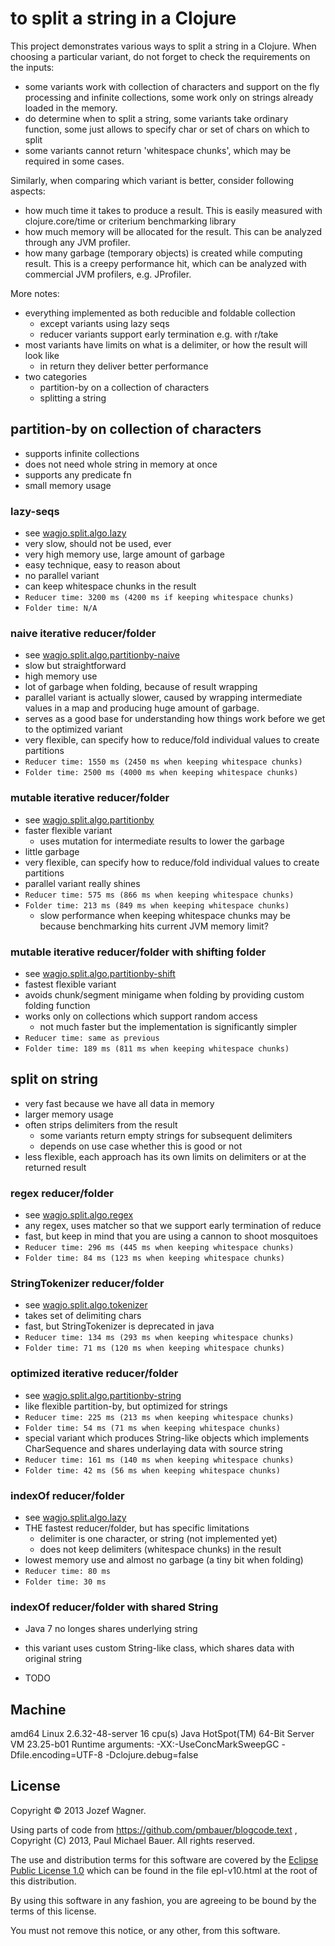 # to split a string in a Clojure

This project demonstrates various ways to split a string in a Clojure. When choosing a particular variant, do not forget to check the requirements on the inputs:

* some variants work with collection of characters and support 
  on the fly processing and infinite collections, some work only 
  on strings already loaded in the memory.
* do determine when to split a string, some variants take ordinary
  function, some just allows to specify char or set of chars on
  which to split
* some variants cannot return 'whitespace chunks', which may
  be required in some cases.

Similarly, when comparing which variant is better, consider following 
aspects:

* how much time it takes to produce a result. This is easily 
  measured with clojure.core/time or criterium benchmarking library
* how much memory will be allocated for the result. This can be 
  analyzed through any JVM profiler.
* how many garbage (temporary objects) is created while computing
  result. This is a creepy performance hit, which can be analyzed
  with commercial JVM profilers, e.g. JProfiler.

More notes:

* everything implemented as both reducible
  and foldable collection
  * except variants using lazy seqs
  * reducer variants support early termination e.g. with r/take
* most variants have limits on what is a delimiter, or
  how the result will look like
  * in return they deliver better performance
* two categories
  * partition-by on a collection of characters
  * splitting a string

## partition-by on collection of characters

* supports infinite collections
* does not need whole string in memory at once
* supports any predicate fn
* small memory usage

### lazy-seqs

* see [wagjo.split.algo.lazy](https://github.com/wagjo/string-split/blob/master/src/clj/wagjo/split/algo/lazy.clj)
* very slow, should not be used, ever
* very high memory use, large amount of garbage
* easy technique, easy to reason about
* no parallel variant
* can keep whitespace chunks in the result
* `Reducer time: 3200 ms (4200 ms if keeping whitespace chunks)`
* `Folder time: N/A`

### naive iterative reducer/folder

* see [wagjo.split.algo.partitionby-naive](https://github.com/wagjo/string-split/blob/master/src/clj/wagjo/split/algo/partitionby_naive.clj)
* slow but straightforward
* high memory use
* lot of garbage when folding, because of result wrapping
* parallel variant is actually slower, caused by wrapping 
  intermediate values in a map and producing huge amount of garbage.
* serves as a good base for understanding how things work 
  before we get to the optimized variant
* very flexible, can specify how to reduce/fold individual values 
  to create partitions
* `Reducer time: 1550 ms (2450 ms when keeping whitespace chunks)`
* `Folder time: 2500 ms (4000 ms when keeping whitespace chunks)`

### mutable iterative reducer/folder

* see [wagjo.split.algo.partitionby](https://github.com/wagjo/string-split/blob/master/src/clj/wagjo/split/algo/partitionby.clj)
* faster flexible variant
  * uses mutation for intermediate results to lower the garbage
* little garbage
* very flexible, can specify how to reduce/fold individual values 
  to create partitions
* parallel variant really shines
* `Reducer time: 575 ms (866 ms when keeping whitespace chunks)`
* `Folder time: 213 ms (849 ms when keeping whitespace chunks)`
  * slow performance when keeping whitespace chunks may be because benchmarking hits current JVM memory limit?

### mutable iterative reducer/folder with shifting folder

* see [wagjo.split.algo.partitionby-shift](https://github.com/wagjo/string-split/blob/master/src/clj/wagjo/split/algo/partitionby_shift.clj)
* fastest flexible variant
* avoids chunk/segment minigame when folding by providing custom folding function
* works only on collections which support random access
  * not much faster but the implementation is significantly simpler
* `Reducer time: same as previous`
* `Folder time: 189 ms (811 ms when keeping whitespace chunks)`

## split on string

* very fast because we have all data in memory
* larger memory usage
* often strips delimiters from the result
  * some variants return empty strings for subsequent delimiters
  * depends on use case whether this is good or not
* less flexible, each approach has its own limits on delimiters
  or at the returned result

### regex reducer/folder

* see [wagjo.split.algo.regex](https://github.com/wagjo/string-split/blob/master/src/clj/wagjo/split/algo/regex.clj)
* any regex, uses matcher so that we support early termination of reduce
* fast, but keep in mind that you are using a cannon to shoot mosquitoes
* `Reducer time: 296 ms (445 ms when keeping whitespace chunks)`
* `Folder time: 84 ms (123 ms when keeping whitespace chunks)`

### StringTokenizer reducer/folder

* see [wagjo.split.algo.tokenizer](https://github.com/wagjo/string-split/blob/master/src/clj/wagjo/split/algo/tokenizer.clj)
* takes set of delimiting chars
* fast, but StringTokenizer is deprecated in java
* `Reducer time: 134 ms (293 ms when keeping whitespace chunks)`
* `Folder time: 71 ms (120 ms when keeping whitespace chunks)`

### optimized iterative reducer/folder

* see [wagjo.split.algo.partitionby-string](https://github.com/wagjo/string-split/blob/master/src/clj/wagjo/split/algo/partitionby_string.clj)
* like flexible partition-by, but optimized for strings
* `Reducer time: 225 ms (213 ms when keeping whitespace chunks)`
* `Folder time: 54 ms (71 ms when keeping whitespace chunks)`
* special variant which produces String-like objects which implements
  CharSequence and shares underlaying data with source string
* `Reducer time: 161 ms (140 ms when keeping whitespace chunks)`
* `Folder time: 42 ms (56 ms when keeping whitespace chunks)`
  
### indexOf reducer/folder

* see [wagjo.split.algo.lazy](https://github.com/wagjo/string-split/blob/master/src/clj/wagjo/split/algo/indexof.clj)
* THE fastest reducer/folder, but has specific limitations
  * delimiter is one character, or string (not implemented yet)
  * does not keep delimiters (whitespace chunks) in the result
* lowest memory use and almost no garbage (a tiny bit when folding)
* `Reducer time: 80 ms`
* `Folder time: 30 ms`

### indexOf reducer/folder with shared String

* Java 7 no longes shares underlying string
* this variant uses custom String-like class, which shares data with
  original string

* TODO

## Machine

amd64 Linux 2.6.32-48-server 16 cpu(s)
Java HotSpot(TM) 64-Bit Server VM 23.25-b01
Runtime arguments: -XX:-UseConcMarkSweepGC -Dfile.encoding=UTF-8 -Dclojure.debug=false

## License

Copyright © 2013 Jozef Wagner.

Using parts of code from https://github.com/pmbauer/blogcode.text , Copyright (C) 2013, Paul Michael Bauer. All rights reserved.

The use and distribution terms for this software are covered by the [Eclipse Public License 1.0](http://opensource.org/licenses/eclipse-1.0.php) which can be found in the file epl-v10.html at the root of this distribution.

By using this software in any fashion, you are agreeing to be bound by the terms of this license.

You must not remove this notice, or any other, from this software.
